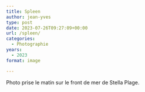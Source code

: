 ```yaml
---
title: Spleen
author: jean-yves
type: post
date: 2023-07-26T09:27:09+00:00
url: /spleen/
categories:
  - Photographie
years:
  - 2023
format: image

---
```

Photo prise le matin sur le front de mer de Stella Plage.